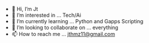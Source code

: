 - 👋 Hi, I’m Jt
- 👀 I’m interested in ... Tech/Ai
- 🌱 I’m currently learning ... Python and Gapps Scripting
- 💞️ I’m looking to collaborate on ... everything
- 📫 How to reach me ... jthmz11@gmail.com

<!---
jthmz/jthmz is a ✨ special ✨ repository because its `README.md` (this file) appears on your GitHub profile.
You can click the Preview link to take a look at your changes.
--->
